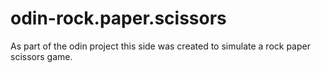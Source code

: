 # odin-rock.paper.scissors

As part of the odin project this side was created to simulate a rock paper scissors game.